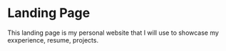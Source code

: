 # Landing Page
This landing page is my personal website that I will use to showcase my exxperience, resume, projects.
